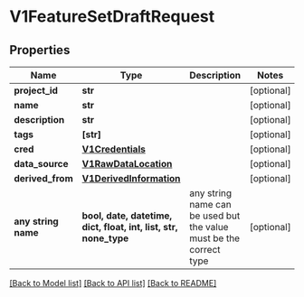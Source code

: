 # V1FeatureSetDraftRequest


## Properties
Name | Type | Description | Notes
------------ | ------------- | ------------- | -------------
**project_id** | **str** |  | [optional] 
**name** | **str** |  | [optional] 
**description** | **str** |  | [optional] 
**tags** | **[str]** |  | [optional] 
**cred** | [**V1Credentials**](V1Credentials.md) |  | [optional] 
**data_source** | [**V1RawDataLocation**](V1RawDataLocation.md) |  | [optional] 
**derived_from** | [**V1DerivedInformation**](V1DerivedInformation.md) |  | [optional] 
**any string name** | **bool, date, datetime, dict, float, int, list, str, none_type** | any string name can be used but the value must be the correct type | [optional]

[[Back to Model list]](../README.md#documentation-for-models) [[Back to API list]](../README.md#documentation-for-api-endpoints) [[Back to README]](../README.md)


